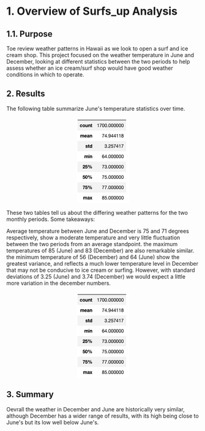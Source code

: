 # 1. Overview of Surfs_up Analysis

## 1.1. Purpose
Toe review weather patterns in Hawaii as we look to open a surf and ice cream shop. This project focused on the weather temperature in June and December, looking at different statistics between the two periods to help assess whether an ice cream/surf shop would have good weather conditions in which to operate.

## 2. Results
The following table summarize June's temperature statistics over time.
<p align="center">
  <img  src="Analysis/June.png">
</p>
These two tables tell us about the differing weather patterns for the two monthly periods. Some takeaways:


Average temperature between June and December is 75 and 71 degrees respectively, show a moderate temperature and very little fluctuation between the two periods from an average standpoint.
the maximum temperatures of 85 (June) and 83 (December) are also remarkable similar.
the minimum temperature of 56 (December) and 64 (June) show the greatest variance, and reflects a much lower temperature level in December that may not be conducive to ice cream or surfing. However, with standard deviations of 3.25 (June) and 3.74 (December) we would expect a little more variation in the december numbers.
<p align="center">
  <img  src="Analysis/June.png">
</p>

## 3. Summary
Oevrall the weather in December and June are historically very similar, although December has a wider range of results, with its high being close to June's but its low well below June's.
